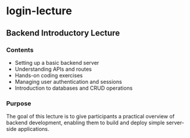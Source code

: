 # login-lecture
## Backend Introductory Lecture

### Contents
- Setting up a basic backend server
- Understanding APIs and routes
- Hands-on coding exercises
- Managing user authentication and sessions
- Introduction to databases and CRUD operations

### Purpose
The goal of this lecture is to give participants a practical overview of backend development, enabling them to build and deploy simple server-side applications.
